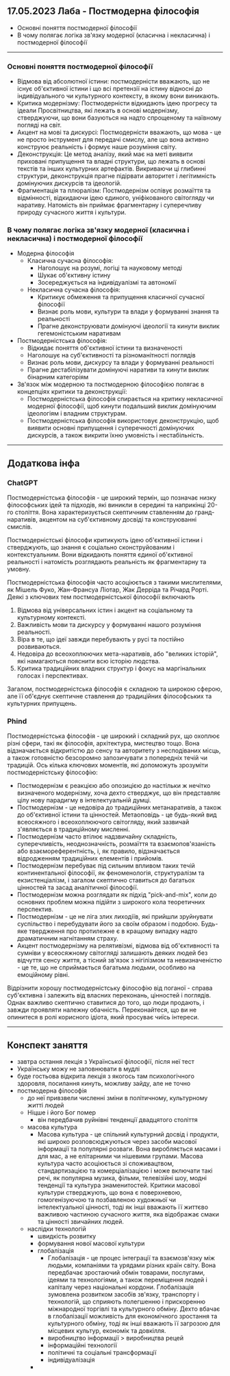 ## 17.05.2023 Лаба - Постмодерна філософія

- Основні поняття постмодерної філософії
- В чому полягає логіка зв'язку модерної (класична і некласична) і постмодерної філософії

---

### Основні поняття постмодерної філософії

- Відмова від абсолютної істини: постмодерністи вважають, що не існує об'єктивної істини і що всі претензії на істину відносні до індивідуального чи культурного контексту, в якому вони виникають.
- Критика модернізму: Постмодерністи відкидають ідею прогресу та ідеали Просвітництва, які лежать в основі модернізму, стверджуючи, що вони базуються на надто спрощеному та наївному погляді на світ.
- Акцент на мові та дискурсі: Постмодерністи вважають, що мова - це не просто інструмент для передачі смислу, але що вона активно конструює реальність і формує наше розуміння світу.
- Деконструкція: Це метод аналізу, який має на меті виявити приховані припущення та владні структури, що лежать в основі текстів та інших культурних артефактів. Викриваючи ці глибинні структури, деконструкція прагне підірвати авторитет і легітимність домінуючих дискурсів та ідеологій.
- Фрагментація та плюралізм: Постмодернізм оспівує розмаїття та відмінності, відкидаючи ідею єдиного, уніфікованого світогляду чи наративу. Натомість він приймає фрагментарну і суперечливу природу сучасного життя і культури.

### В чому полягає логіка зв'язку модерної (класична і некласична) і постмодерної філософії

- Модерна філософія
  - Класична сучасна філософія:
    - Наголошує на розумі, логіці та науковому методі
    - Шукає об'єктивну істину
    - Зосереджується на індивідуалізмі та автономії
  - Некласична сучасна філософія:
    - Критикує обмеження та припущення класичної сучасної філософії
    - Визнає роль мови, культури та влади у формуванні знання та реальності
    - Прагне деконструювати домінуючі ідеології та кинути виклик гегемоністським наративам
- Постмодерністська філософія:
  - Відкидає поняття об'єктивної істини та визначеності
  - Наголошує на суб'єктивності та різноманітності поглядів
  - Визнає роль мови, дискурсу та влади у формуванні реальності
  - Прагне дестабілізувати домінуючі наративи та кинути виклик бінарним категоріям
- Зв'язок між модерною та постмодерною філософією полягає в концепціях критики та деконструкції:
  - Постмодерністська філософія спирається на критику некласичної модерної філософії, щоб кинути подальший виклик домінуючим ідеологіям і владним структурам.
  - Постмодерністська філософія використовує деконструкцію, щоб виявити основні припущення і суперечності домінуючих дискурсів, а також викрити їхню умовність і нестабільність.

---

## Додаткова інфа

### ChatGPT

Постмодерністська філософія - це широкий термін, що позначає низку філософських ідей та підходів, які виникли в середині та наприкінці 20-го століття. Вона характеризується скептичним ставленням до гранд-наративів, акцентом на суб'єктивному досвіді та конструюванні смислів.

Постмодерністські філософи критикують ідею об'єктивної істини і стверджують, що знання є соціально сконструйованим і контекстуальним. Вони відкидають поняття єдиної об'єктивної реальності і натомість розглядають реальність як фрагментарну та умовну.

Постмодерністська філософія часто асоціюється з такими мислителями, як Мішель Фуко, Жан-Франсуа Ліотар, Жак Дерріда та Річард Рорті. Деякі з ключових тем постмодерністської філософії включають

1. Відмова від універсальних істин і акцент на соціальному та культурному контексті.
1. Важливість мови та дискурсу у формуванні нашого розуміння реальності.
1. Віра в те, що ідеї завжди перебувають у русі та постійно розвиваються.
1. Недовіра до всеохоплюючих мета-наративів, або "великих історій", які намагаються пояснити всю історію людства.
1. Критика традиційних владних структур і фокус на маргінальних голосах і перспективах.

Загалом, постмодерністська філософія є складною та широкою сферою, але її об'єднує скептичне ставлення до традиційних філософських та культурних припущень.

### Phind

Постмодерністська філософія - це широкий і складний рух, що охоплює різні сфери, такі як філософія, архітектура, мистецтво тощо. Вона відзначається відкритістю до сенсу та авторитету з несподіваних місць, а також готовністю безсоромно запозичувати з попередніх течій чи традицій. Ось кілька ключових моментів, які допоможуть зрозуміти постмодерністську філософію:

- Постмодернізм є реакцією або опозицією до настільки ж нечітко визначеного модернізму, хоча дехто стверджує, що він представляє цілу нову парадигму в інтелектуальній думці.
- Постмодернізм - це недовіра до традиційних метанаративів, а також до об'єктивної істини та цінностей. Метаоповідь - це будь-який вид всеосяжного і всеохоплюючого світогляду, який зазвичай з'являється в традиційному мисленні.
- Постмодернізм часто втілює надзвичайну складність, суперечливість, неоднозначність, розмаїття та взаємопов'язаність або взаємореферентність, і, як правило, відзначається відродженням традиційних елементів і прийомів.
- Постмодернізм перебуває під сильним впливом таких течій континентальної філософії, як феноменологія, структуралізм та екзистенціалізм, і загалом скептично ставиться до багатьох цінностей та засад аналітичної філософії.
- Постмодернізм можна розглядати як підхід "pick-and-mix", коли до основних проблем можна підійти з широкого кола теоретичних перспектив.
- Постмодернізм - це не ліга злих лиходіїв, які прийшли зруйнувати суспільство і перебудувати його за своїм образом і подобою. Будь-яке твердження про протилежне є в кращому випадку надто драматичним нагнітанням страху.
- Акцент постмодернізму на релятивізмі, відмова від об'єктивності та сумніви у всеосяжному світогляді залишають деяких людей без відчуття сенсу життя, а тісний зв'язок з нігілізмом та невизначеністю - це те, що не сприймається багатьма людьми, особливо на емоційному рівні.

Відрізнити хорошу постмодерністську філософію від поганої - справа суб'єктивна і залежить від власних переконань, цінностей і поглядів. Однак важливо скептично ставитися до того, що люди продають, і завжди проявляти належну обачність. Переконайтеся, що ви не опинитеся в ролі корисного ідіота, який просуває чиїсь інтереси.

---

## Конспект заняття

- завтра остання лекція з Української філософії, після неї тест
- Українську можу не заповнювати в мудлі
- буде гостьова відкрита лекція з якогось там психологічного здоровля, посилання кинуть, можливу зайду, але не точно
- постмодерна філософія
  - до неї привзвели численні зміни в політичному, культурному житті людей
  - Ніцше і його Бог помер
    - він передбачив руйнівні тенденції двадцятого століття
  - масова культура
    - Масова культура - це спільний культурний досвід і продукти, які широко розповсюджуються через засоби масової інформації та популярні розваги. Вона виробляється масами і для мас, а не елітарними чи нішевими групами. Масова культура часто асоціюється зі споживацтвом, стандартизацією та комерціалізацією і може включати такі речі, як популярна музика, фільми, телевізійні шоу, модні тенденції та культура знаменитостей. Критики масової культури стверджують, що вона є поверхневою, гомогенізуючою та позбавленою художньої чи інтелектуальної цінності, тоді як інші вважають її життєво важливою частиною сучасного життя, яка відображає смаки та цінності звичайних людей.
  - наслідки технологій
    - швидкість розвитку
    - формування нової масової культури
    - глобалізація
      - Глобалізація - це процес інтеграції та взаємозв'язку між людьми, компаніями та урядами різних країн світу. Вона передбачає зростаючий обмін товарами, послугами, ідеями та технологіями, а також переміщення людей і капіталу через національні кордони. Глобалізація зумовлена розвитком засобів зв'язку, транспорту і технологій, що сприяють полегшенню і прискоренню міжнародної торгівлі та культурного обміну. Дехто вбачає в глобалізації можливість для економічного зростання та культурного обміну, тоді як інші вважають її загрозою для місцевих культур, економік та довкілля.
      - виробництво інформації > виробництва рецей
      - інформаційні технології
      - політичні та соціальні трансформації
      - індивідуалізація
    -

